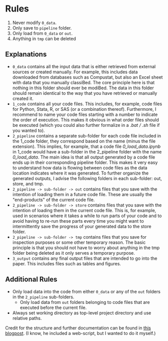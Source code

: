 # Rules
1. Never modify `0_data`.
2. Only save to `pipeline` folder.
3. Only load from `0_data` or `out`.
4. Anything in `tmp` can be deleted

## Explanations
- `0_data` contains all the input data that is either retrieved from external sources or created manually. For example, this includes data downloaded from databases such as Compustat, but also an Excel sheet with data that you manually classiBed. The core principle here is that nothing in this folder should ever be modiBed. The data in this folder should remain identical to the way that you have retrieved or manually created it.
- `1_code` contains all your code files. This includes, for example, code files for Python, Stata, R, or SAS (or a combination thereof). Furthermore, I recommend to name your code files starting with a number to indicate the order of execution. This makes it obvious in what order files should be executed (which you could also further formalize in a *.bat / .sh* file if you wanted to).
- `2_pipeline` contains a separate sub-folder for each code file included in the 1_code folder, they correspond based on the name (minus the file extension). This implies, for example, that a code file *0_load_data.ipynb* in 1_code would have a sub-folder in the 2_pipeline folder with the name *0_load_data*. The main idea is that all output generated by a code file ends up in their corresponding pipeline folder. This makes it very easy to understand how data is flowing between code files as the data location indicates where it was generated. To further organize the generated outputs, I advise the following folders in each sub-folder: out, store, and tmp.
- `2_pipeline -> sub-folder -> out` contains files that you save with the intention of loading them in a future code file. These are usually the "end-products" of the current code file.
- `2_pipeline -> sub-folder -> store` contains files that you save with the intention of loading them in the current code file. This is, for example, used in scenarios where it takes a while to run parts of your code and to avoid having to re-run these parts every time you might want to intermittently save the progress of your generated data to the store folder.
- `2_pipeline -> sub-folder -> tmp` contains files that you save for inspection purposes or some other temporary reason. The basic principle is that you should not have to worry about anything in the tmp folder being deleted as it only serves a temporary purpose.
- `3_output` contains any final output files that are intended to go into the paper. This includes files such as tables and figures.

## Additional Rules
- Only load data into the code from either `0_data` or any of the `out` folders in the `2_pipeline` sub-folders.
   - Only load data from `out` folders belonging to code files that are executed before the current file.
- Always set working directory as top-level project directory and use relative paths.

Credit for the structure and further documentation can be found in [this blogpost](https://towardsdatascience.com/how-to-keep-your-research-projects-organized-part-1-folder-structure-10bd56034d3a). (I know, he included a web-script, but I wanted to do it myself.)
